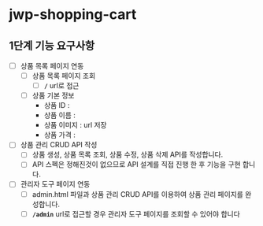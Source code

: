 # jwp-shopping-cart

## 1단계 기능 요구사항

- [ ]  상품 목록 페이지 연동
    - [ ]  상품 목록 페이지 조회
        - [ ]  **`/`** url로 접근
    - [ ]  상품 기본 정보
        - 상품 ID :
        - 상품 이름 :
        - 상품 이미지 : url 저장
        - 상품 가격 :
- [ ]  상품 관리 CRUD API 작성
    - [ ]  상품 생성, 상품 목록 조회, 상품 수정, 상품 삭제 API를 작성합니다.
    - [ ]  API 스펙은 정해진것이 없으므로 API 설계를 직접 진행 한 후 기능을 구현 합니다.
- [ ]  관리자 도구 페이지 연동
    - [ ]  admin.html 파일과 상품 관리 CRUD API를 이용하여 상품 관리 페이지를 완성합니다.
    - [ ]  **`/admin`** url로 접근할 경우 관리자 도구 페이지를 조회할 수 있어야 합니다
